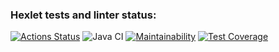 ### Hexlet tests and linter status:
[![Actions Status](https://github.com/DenisJD/java-project-72/workflows/hexlet-check/badge.svg)](https://github.com/DenisJD/java-project-72/actions)
![Java CI](https://github.com/DenisJD/java-project-72/actions/workflows/github-actions.yml/badge.svg)
[![Maintainability](https://api.codeclimate.com/v1/badges/309cfacaf5b91d08ee55/maintainability)](https://codeclimate.com/github/DenisJD/java-project-72/maintainability)
[![Test Coverage](https://api.codeclimate.com/v1/badges/309cfacaf5b91d08ee55/test_coverage)](https://codeclimate.com/github/DenisJD/java-project-72/test_coverage)